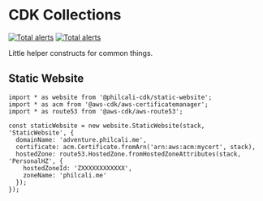# CDK Collections

[![Total alerts](https://img.shields.io/lgtm/alerts/g/philcali/philcali-cdk.svg?logo=lgtm&logoWidth=18)](https://lgtm.com/projects/g/philcali/philcali-cdk/alerts/)
[![Total alerts](https://img.shields.io/lgtm/alerts/g/philcali/philcali-cdk.svg?logo=lgtm&logoWidth=18)](https://lgtm.com/projects/g/philcali/philcali-cdk/alerts/)

Little helper constructs for common things.

## Static Website

```
import * as website from '@philcali-cdk/static-website';
import * as acm from '@aws-cdk/aws-certificatemanager';
import * as route53 from '@aws-cdk/aws-route53';

const staticWebsite = new website.StaticWebsite(stack, 'StaticWebsite', {
  domainName: 'adventure.philcali.me',
  certificate: acm.Certificate.fromArn('arn:aws:acm:mycert', stack),
  hostedZone: route53.HostedZone.fromHostedZoneAttributes(stack, 'PersonalHZ', {
    hostedZoneId: 'ZXXXXXXXXXXXX',
    zoneName: 'philcali.me'
  });
});
```
